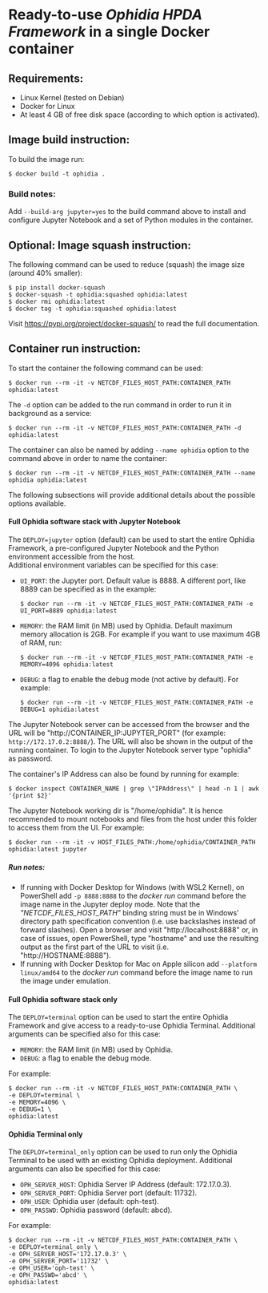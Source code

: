 # Ready-to-use ***Ophidia HPDA Framework*** in a single Docker container

## Requirements:
- Linux Kernel (tested on Debian)
- Docker for Linux
- At least 4 GB of free disk space (according to which option is activated). 

## Image build instruction:
To build the image run:

```
$ docker build -t ophidia .
```

### Build notes:

Add ```--build-arg jupyter=yes``` to the build command above to install and configure Jupyter Notebook and a set of Python modules in the container.

## Optional: Image squash instruction:

The following command can be used to reduce  (squash) the image size (around 40% smaller):

```
$ pip install docker-squash 
$ docker-squash -t ophidia:squashed ophidia:latest
$ docker rmi ophidia:latest
$ docker tag -t ophidia:squashed ophidia:latest
```

Visit https://pypi.org/project/docker-squash/ to read the full documentation.

## Container run instruction:

To start the container the following command can be used:

```
$ docker run --rm -it -v NETCDF_FILES_HOST_PATH:CONTAINER_PATH ophidia:latest
```

The ```-d``` option can be added to the run command in order to run it in background as a service:

```
$ docker run --rm -it -v NETCDF_FILES_HOST_PATH:CONTAINER_PATH -d ophidia:latest
```

The container can also be named by adding ```--name ophidia``` option to the command above in order to name the container:

```
$ docker run --rm -it -v NETCDF_FILES_HOST_PATH:CONTAINER_PATH --name ophidia ophidia:latest
```

The following subsections will provide additional details about the possible options available.

#### Full Ophidia software stack with Jupyter Notebook

The ```DEPLOY=jupyter``` option (default) can be used to start the entire Ophidia Framework, a pre-configured Jupyter Notebook and the Python environment accessible from the host.  
Additional environment variables can be specified for this case:
- ```UI_PORT```: the Jupyter port. Default value is 8888. A different port, like 8889 can be specified as in the example: 

  ```
  $ docker run --rm -it -v NETCDF_FILES_HOST_PATH:CONTAINER_PATH -e UI_PORT=8889 ophidia:latest
  ```

- ```MEMORY```: the RAM limit (in MB) used by Ophidia. Default maximum memory allocation is 2GB. For example if you want to use maximum 4GB of RAM, run: 

  ```
  $ docker run --rm -it -v NETCDF_FILES_HOST_PATH:CONTAINER_PATH -e MEMORY=4096 ophidia:latest
  ```

- ```DEBUG```: a flag to enable the debug mode (not active by default). For example:

  ```
  $ docker run --rm -it -v NETCDF_FILES_HOST_PATH:CONTAINER_PATH -e DEBUG=1 ophidia:latest
  ```

The Jupyter Notebook server can be accessed from the browser and the URL will be "http\://CONTAINER_IP:JUPYTER_PORT" (for example: ```http://172.17.0.2:8888/```). The URL will also be shown in the output of the running container. To login to the Jupyter Notebook server type "ophidia" as password.  

The container's IP Address can also be found by running for example: 

```
$ docker inspect CONTAINER_NAME | grep \"IPAddress\" | head -n 1 | awk '{print $2}'
```

The Jupyter Notebook working dir is "/home/ophidia". It is hence recommended to mount notebooks and files from the host under this folder to access them from the UI. For example: 

```
$ docker run --rm -it -v HOST_FILES_PATH:/home/ophidia/CONTAINER_PATH ophidia:latest jupyter
```

##### Run notes:

- If running with Docker Desktop for Windows (with WSL2 Kernel), on PowerShell add ```-p 8888:8888``` to the *docker run* command before the image name in the  Jupyter deploy mode. Note that the *"NETCDF\_FILES\_HOST\_PATH"* binding string must be in Windows' directory path specification convention (i.e. use backslashes instead of forward slashes). Open a browser and visit "http\://localhost:8888" or, in case of issues, open PowerShell, type "hostname" and use the resulting output as the first part of the URL to visit (i.e. "http\://HOSTNAME:8888").
- If running with Docker Desktop for Mac on Apple silicon add ```--platform linux/amd64``` to the *docker run* command before the image name to run the image under emulation.

#### Full Ophidia software stack only

The ```DEPLOY=terminal``` option can be used to start the entire Ophidia Framework and give access to a ready-to-use Ophidia Terminal. 
Additional arguments can be specified also for this case:

- ```MEMORY```: the RAM limit (in MB) used by Ophidia.
- ```DEBUG```: a flag to enable the debug mode.

For example:

```
$ docker run --rm -it -v NETCDF_FILES_HOST_PATH:CONTAINER_PATH \
-e DEPLOY=terminal \
-e MEMORY=4096 \
-e DEBUG=1 \
ophidia:latest
```

#### Ophidia Terminal only

The ```DEPLOY=terminal_only``` option can be used to run only the Ophidia Terminal to be used with an existing Ophidia deployment.
Additional arguments can also be specified for this case:
- ```OPH_SERVER_HOST```: Ophidia Server IP Address (default: 172.17.0.3).
- ```OPH_SERVER_PORT```: Ophidia Server port (default: 11732).
- ```OPH_USER```: Ophidia user (default: oph-test).
- ```OPH_PASSWD```: Ophidia password (default: abcd).

For example: 

```
$ docker run --rm -it -v NETCDF_FILES_HOST_PATH:CONTAINER_PATH \
-e DEPLOY=terminal_only \
-e OPH_SERVER_HOST='172.17.0.3' \
-e OPH_SERVER_PORT='11732' \
-e OPH_USER='oph-test' \
-e OPH_PASSWD='abcd' \
ophidia:latest
```
